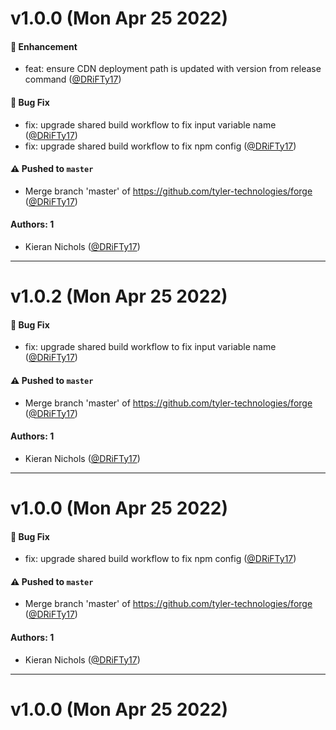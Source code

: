 # v1.0.0 (Mon Apr 25 2022)

#### 🚀 Enhancement

- feat: ensure CDN deployment path is updated with version from release command ([@DRiFTy17](https://github.com/DRiFTy17))

#### 🐛 Bug Fix

- fix: upgrade shared build workflow to fix input variable name ([@DRiFTy17](https://github.com/DRiFTy17))
- fix: upgrade shared build workflow to fix npm config ([@DRiFTy17](https://github.com/DRiFTy17))

#### ⚠️ Pushed to `master`

- Merge branch 'master' of https://github.com/tyler-technologies/forge ([@DRiFTy17](https://github.com/DRiFTy17))

#### Authors: 1

- Kieran Nichols ([@DRiFTy17](https://github.com/DRiFTy17))

---

# v1.0.2 (Mon Apr 25 2022)

#### 🐛 Bug Fix

- fix: upgrade shared build workflow to fix input variable name ([@DRiFTy17](https://github.com/DRiFTy17))

#### ⚠️ Pushed to `master`

- Merge branch 'master' of https://github.com/tyler-technologies/forge ([@DRiFTy17](https://github.com/DRiFTy17))

#### Authors: 1

- Kieran Nichols ([@DRiFTy17](https://github.com/DRiFTy17))

---

# v1.0.0 (Mon Apr 25 2022)

#### 🐛 Bug Fix

- fix: upgrade shared build workflow to fix npm config ([@DRiFTy17](https://github.com/DRiFTy17))

#### ⚠️ Pushed to `master`

- Merge branch 'master' of https://github.com/tyler-technologies/forge ([@DRiFTy17](https://github.com/DRiFTy17))

#### Authors: 1

- Kieran Nichols ([@DRiFTy17](https://github.com/DRiFTy17))

---

# v1.0.0 (Mon Apr 25 2022)


